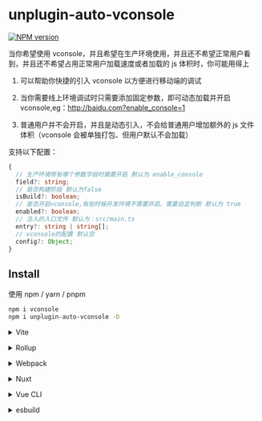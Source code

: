 # unplugin-auto-vconsole

[![NPM version](https://img.shields.io/npm/v/unplugin-auto-vconsole?color=a1b858&label=)](https://www.npmjs.com/package/unplugin-auto-vconsole)

当你希望使用 vconsole，并且希望在生产环境使用，并且还不希望正常用户看到，并且还不希望占用正常用户加载速度或者加载的 js 体积时，你可能用得上

1. 可以帮助你快捷的引入 vconsole 以方便进行移动端的调试

2. 当你需要线上环境调试时只需要添加固定参数，即可动态加载并开启 vconsole,eg：http://baidu.com?enable_console=1

3. 普通用户并不会开启，并且是动态引入，不会给普通用户增加额外的 js 文件体积（vconsole 会被单独打包、但用户默认不会加载）

支持以下配置：

```ts
{
  // 生产环境带有哪个参数字段时需要开启 默认为 enable_console
  field?: string;
  // 是否构建阶段 默认为false
  isBuild?: boolean;
  // 是否开启vconsole,有些时候开发环境不需要开启、需要自定判断 默认为 true
  enabled?: boolean;
  // 注入的入口文件 默认为：src/main.ts
  entry?: string | string[];
  // vconsole的配置 默认空
  config?: Object;
}

```

## Install

使用 npm / yarn / pnpm

```bash
npm i vconsole
npm i unplugin-auto-vconsole -D
```

<details>
<summary>Vite</summary><br>

```ts
// vite.config.ts
import unpluginVconsole from "unplugin-auto-vconsole/vite";

// 当需要更细致的决定是否需要启动vconsole时
function vconsoleEnabled() {
  if (isBuild) {
    return true;
  } else {
    return true;
  }
}

export default defineConfig({
  plugins: [
    unpluginVconsole({
      field: "enable_console",
      isBuild: command === "build",
      entry: "src/main.ts",
      enabled: vconsoleEnabled(),
      config: { theme: "dark" },
    }),
  ],
});
```

Example: [`playground/`](./playground/)

<br></details>

<details>
<summary>Rollup</summary><br>

```ts
// rollup.config.js
import unpluginVconsole from "unplugin-auto-vconsole/rollup";

export default {
  plugins: [
    unpluginVconsole({
      isBuild: command === "build",
      entry: "src/main.ts",
    }),
  ],
};
```

<br></details>

<details>
<summary>Webpack</summary><br>

```ts
// webpack.config.js
module.exports = {
  /* ... */
  plugins: [
    require("unplugin-auto-vconsole/webpack")({
      isBuild: command === "build",
      entry: "src/main.js",
    }),
  ],
};
```

<br></details>

<details>
<summary>Nuxt</summary><br>

```ts
// nuxt.config.js
export default {
  buildModules: [
    [
      "unplugin-auto-vconsole/nuxt",
      {
        isBuild: command === "build",
        entry: "src/main.js",
      },
    ],
  ],
};
```

> This module works for both Nuxt 2 and [Nuxt Vite](https://github.com/nuxt/vite)

<br></details>

<details>
<summary>Vue CLI</summary><br>

```ts
// vue.config.js
module.exports = {
  configureWebpack: {
    plugins: [
      require("unplugin-auto-vconsole/webpack")({
        isBuild: command === "build",
        entry: "src/main.js",
      }),
    ],
  },
};
```

<br></details>

<details>
<summary>esbuild</summary><br>

```ts
// esbuild.config.js
import { build } from "esbuild";
import unpluginVconsole from "unplugin-auto-vconsole/esbuild";

build({
  plugins: [
    unpluginVconsole({ isBuild: command === "build", entry: "src/main.js" }),
  ],
});
```

<br></details>
